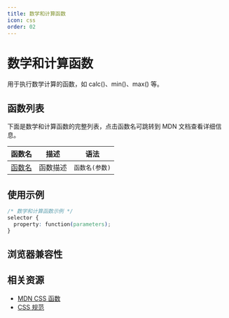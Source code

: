 ```yaml
---
title: 数学和计算函数
icon: css
order: 02
---
```


# 数学和计算函数

用于执行数学计算的函数，如 calc()、min()、max() 等。

## 函数列表

下面是数学和计算函数的完整列表，点击函数名可跳转到 MDN 文档查看详细信息。

| 函数名 | 描述 | 语法 |
|-------|------|------|
| [函数名](https://developer.mozilla.org/path/to/function) | 函数描述 | `函数名(参数)` |

<!-- 此处将根据数据自动生成函数表格 -->

## 使用示例

```css
/* 数学和计算函数示例 */
selector {
  property: function(parameters);
}
```

## 浏览器兼容性

<!-- 此处将根据数据自动生成兼容性表格 -->

## 相关资源

- [MDN CSS 函数](https://developer.mozilla.org/zh-CN/docs/Web/CSS/CSS_Functions)
- [CSS 规范](https://www.w3.org/Style/CSS/)
